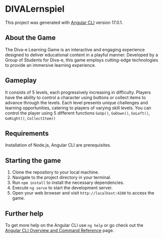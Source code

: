 # DIVALernspiel

This project was generated with [Angular CLI](https://github.com/angular/angular-cli) version 17.0.1.
## About the Game

The Diva-e Learning Game is an interactive and engaging experience designed to deliver educational content in a playful manner. Developed by a Group of Students for Diva-e, this game employs cutting-edge technologies to provide an immersive learning experience. 

## Gameplay
It consists of 5 levels, each progressively increasing in difficulty. Players have the ability to control a character using buttons or collect items to advance through the levels. Each level presents unique challenges and learning opportunities, catering to players of varying skill levels. You can control the player using 5 different functions `GoUp()`, `GoDown()`, `GoLeft()`, `GoRight()`, `CollectItem()`

## Requirements 
Installation of Node.js, Angular CLI are prerequisites.

## Starting the game
1. Clone the repository to your local machine.
2. Navigate to the project directory in your terminal.
3. Run `npm install` to install the necessary dependencies.
4. Execute `ng serve` to start the development server.
5. Open your web browser and visit `http://localhost:4200` to access the game.

## Further help

To get more help on the Angular CLI use `ng help` or go check out the [Angular CLI Overview and Command Reference](https://angular.io/cli) page.
